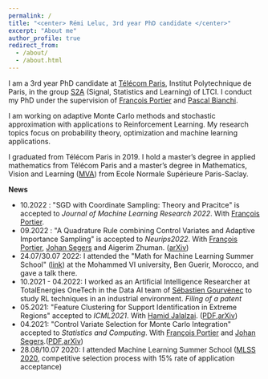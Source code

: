 ```yaml
---
permalink: /
title: "<center> Rémi Leluc, 3rd year PhD candidate </center>"
excerpt: "About me"
author_profile: true
redirect_from: 
  - /about/
  - /about.html
---
```


I am a 3rd year PhD candidate at [Télécom Paris](https://www.telecom-paris.fr/), Institut Polytechnique de Paris, in the group [S2A](http://www.tsi.telecom-paristech.fr/ssa/) (Signal, Statistics and Learning) of LTCI. I conduct my PhD under the supervision of [François Portier](https://sites.google.com/site/fportierwebpage/) and [Pascal Bianchi](https://bianchi.wp.imt.fr/). 
  
I am working on adaptive Monte Carlo methods and stochastic approximation with applications to Reinforcement Learning. My research topics focus on probability theory, optimization and machine learning applications.
 
I graduated from Télécom Paris in 2019. I hold a master’s degree in applied mathematics from Télécom Paris and a master’s degree in Mathematics, Vision and Learning ([MVA](https://www.master-mva.com/)) from Ecole Normale Supérieure Paris-Saclay.

**News**
- 10.2022 : "SGD with Coordinate Sampling: Theory and Pracitce" is accepted to _Journal of Machine Learning Research 2022_. With [François Portier](https://sites.google.com/site/fportierwebpage/).
- 09.2022 : "A Quadrature Rule combining Control Variates and Adaptive Importance Sampling" is accepted to _Neurips2022_. With [François Portier](https://sites.google.com/site/fportierwebpage/), [Johan Segers](https://perso.uclouvain.be/johan.segers/) and Aigerim Zhuman. ([arXiv](https://arxiv.org/abs/2205.11890))
-  24.07/30.07 2022: I attended the "Math for Machine Learning Summer School" ([link](https://www.emines-ingenieur.org/en/education/summer-school)) at the Mohammed VI university, Ben Guerir, Morocco, and gave a talk there.
- 10.2021 - 04.2022: I worked as an Artificial Intelligence Researcher at TotalEnergies OneTech in the Data AI team of [Sébastien Gourvénec](https://www.linkedin.com/in/s%C3%A9bastien-gourv%C3%A9nec-448b72a/?originalSubdomain=fr) to study RL techniques in an industrial environment. _Filing of a patent_
- 05.2021: "Feature Clustering for Support Identification in Extreme Regions" accepted to _ICML2021_. With [Hamid Jalalzai](http://hamid.jalalzai.fr/). ([PDF](http://proceedings.mlr.press/v139/jalalzai21a.html),[arXiv](https://arxiv.org/abs/2008.07365))
- 04.2021: "Control Variate Selection for Monte Carlo Integration" accepted to _Statistics and Computing_. With [François Portier](https://sites.google.com/site/fportierwebpage/) and [Johan Segers](https://perso.uclouvain.be/johan.segers/).([PDF](https://rdcu.be/cnesX),[arXiv](https://arxiv.org/abs/1906.10920))
-  28.08/10.07 2020: I attended Machine Learning Summer School ([MLSS 2020](http://mlss.tuebingen.mpg.de/2020/), competitive selection process with 15% rate of application acceptance)

